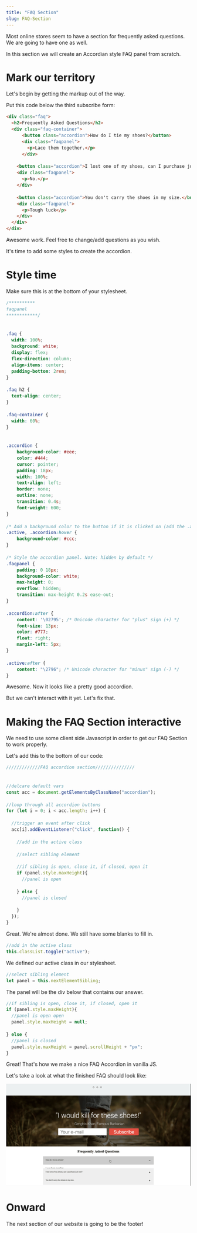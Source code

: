 ```yaml
---
title: "FAQ Section"
slug: FAQ-Section
---
```


Most online stores seem to have a section for frequently asked questions. We are going to have one as well.

In this section we will create an Accordian style FAQ panel from scratch.

# Mark our territory
Let's begin by getting the markup out of the way.

Put this code below the third subscribe form:

```HTML
<div class="faq">
  <h2>Frequently Asked Questions</h2>
  <div class="faq-container">
      <button class="accordion">How do I tie my shoes?</button>
      <div class="faqpanel">
        <p>Lace them together.</p>
      </div>

    <button class="accordion">I lost one of my shoes, can I purchase just one?</button>
    <div class="faqpanel">
      <p>No.</p>
    </div>

    <button class="accordion">You don't carry the shoes in my size.</button>
    <div class="faqpanel">
      <p>Tough luck</p>
    </div>
  </div>
</div>

```
Awesome work. Feel free to change/add questions as you wish.

It's time to add some styles to create the accordion.

# Style time

Make sure this is at the bottom of your stylesheet.

```CSS
/**********
faqpanel
************/


.faq {
  width: 100%;
  background: white;
  display: flex;
  flex-direction: column;
  align-items: center;
  padding-bottom: 2rem;
}

.faq h2 {
  text-align: center;
}

.faq-container {
  width: 60%;
}


.accordion {
    background-color: #eee;
    color: #444;
    cursor: pointer;
    padding: 18px;
    width: 100%;
    text-align: left;
    border: none;
    outline: none;
    transition: 0.4s;
    font-weight: 600;
}

/* Add a background color to the button if it is clicked on (add the .active class with JS), and when you move the mouse over it (hover) */
.active, .accordion:hover {
    background-color: #ccc;
}

/* Style the accordion panel. Note: hidden by default */
.faqpanel {
    padding: 0 18px;
    background-color: white;
    max-height: 0;
    overflow: hidden;
    transition: max-height 0.2s ease-out;
}

.accordion:after {
    content: '\02795'; /* Unicode character for "plus" sign (+) */
    font-size: 13px;
    color: #777;
    float: right;
    margin-left: 5px;
}

.active:after {
    content: "\2796"; /* Unicode character for "minus" sign (-) */
}

```
Awesome. Now it looks like a pretty good accordion.

But we can't interact with it yet. Let's fix that.

# Making the FAQ Section interactive

We need to use some client side Javascript in order to get our FAQ Section to work properly.

Let's add this to the bottom of our code:

```js
/////////////FAQ accordion section///////////////


//delcare default vars
const acc = document.getElementsByClassName("accordion");

//loop through all accordion buttons
for (let i = 0; i < acc.length; i++) {

  //trigger an event after click
  acc[i].addEventListener("click", function() {

    //add in the active class

    //select sibling element

    //if sibling is open, close it, if closed, open it
    if (panel.style.maxHeight){
      //panel is open

    } else {
      //panel is closed

    }
  });
}


```

Great. We're almost done. We still have some blanks to fill in.

```js
//add in the active class
this.classList.toggle("active");
```

We defined our active class in our stylesheet.

```js
//select sibling element
let panel = this.nextElementSibling;
```
The panel will be the div below that contains our answer.

```js
//if sibling is open, close it, if closed, open it
if (panel.style.maxHeight){
  //panel is open open
  panel.style.maxHeight = null;

} else {
  //panel is closed
  panel.style.maxHeight = panel.scrollHeight + "px";
}

```
Great! That's how we make a nice FAQ Accordion in vanilla JS.

Let's take a look at what the finished FAQ should look like:

![faq](images/faq.gif "faq")  

# Onward
The next section of our website is going to be the footer!
